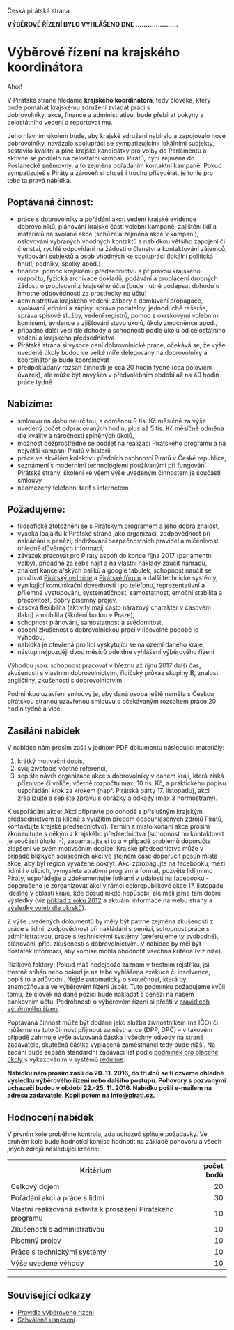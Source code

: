 Česká pirátská strana  

**VÝBĚROVÉ ŘÍZENÍ BYLO VYHLÁŠENO DNE .....................**

Výběrové řízení na krajského koordinátora
========================

Ahoj!

V Pirátské straně hledáme **krajského koordinátora**, tedy člověka, který bude pomáhat krajskému sdružení zvládat práci s  
dobrovolníky, akce, finance a administrativu, bude přebírat pokyny z celostátního vedení a reportovat mu. 

Jeho hlavním úkolem bude, aby krajské sdružení nabíralo a zapojovalo nové dobrovolníky, navázalo spolupráci 
se sympatizujícími lokálními subjekty, sestavilo kvalitní a plné krajské kandidátky pro volby do Parlamentu a aktivně se 
podílelo na celostátní kampani Pirátů, nyní zejména do Poslanecké sněmovny, a to zejména pořádáním kontaktní kampaně.
Pokud sympatizuješ s Piráty a zároveň si chceš i trochu přivydělat, je tohle pro tebe ta pravá nabídka. 

## Poptávaná činnost:

* práce s dobrovolníky a pořádání akcí: vedení krajské evidence dobrovolníků, plánování krajské části volební kampaně, zajištění lidí a materiálů na svolané akce (schůze a zejména akce v kampani), oslovování vybraných vhodných kontaktů s nabídkou většího zapojení či členství, rychlé odpovídání na žádosti o členství a kontaktování zájemců, vytipování subjektů a osob vhodných ke spolupráci (lokální politická hnutí, podniky, spolky apod.)
* finance: pomoc krajskému předsednictvu s přípravou krajského rozpočtu, fyzická archivace dokladů, podávání a proplácení drobných žádostí o proplacení z krajského účtu (bude nutné podepsat dohodu o hmotné odpovědnosti za prostředky na účtu)
* administrativa krajského vedení: zábory a domluvení propagace, svolávání jednání a zápisy, správa podatelny, jednoduché rešerše, správa spisové služby, vedení registrů, pomoc s okrskovými volebními komisemi, evidence a zjišťování stavu úkolů, úkoly zmocněnce apod., 
* případně další věci dle dohody a schopností podle úkolů od celostátního vedení a krajského předsednictva
* Pirátská strana si vysoce cení dobrovolnické práce, očekává se, že výše uvedené úkoly budou ve velké míře delegovány na dobrovolníky a koordinátor je bude koordinovat
* předpokládaný rozsah činnosti je cca 20 hodin týdně (cca poloviční úvazek), ale může být navýšen v předvolebním období až na 40 hodin práce týdně

## Nabízíme:

* smlouvu na dobu neurčitou, s odměnou 9 tis. Kč měsíčně za výše uvedený počet odpracovaných hodin, plus až 5 tis. Kč měsíčně odměna dle kvality a náročnosti splněných úkolů,
* možnost bezprostředně se podílet na realizaci Pirátského programu a na největší kampani Pirátů v historii,
* práce ve skvělém kolektivu předních osobností Pirátů v České republice,
* seznámení s moderními technologiemi používanými při fungování Pirátské strany, školení ke všem výše uvedeným činnostem je součástí smlouvy
* neomezený telefonní tarif s internetem

## Požadujeme:

* filosofické ztotožnění se s [Pirátským programem][program] a jeho dobrá znalost, 
* vysoká loajalitu k Pirátské straně jako organizaci, zodpovědnost při nakládání s penězi, dodržování bezpečnostních pravidel a mlčenlivost ohledně důvěrných informací,
* závazek pracovat pro Piráty aspoň do konce října 2017 (parlamentní volby), případně za sebe najít a na vlastní náklady zaučit náhradu,
* znalost kancelářských balíků a google tabulek, schopnost naučit se používat [Pirátský redmine][redmine] a [Pirátské fórum][forum] a další technické systémy,
* vynikající komunikační dovednosti i po telefonu, reprezentativní a příjemné vystupování, systematičnost, samostatnost, emoční stabilita a pracovitost, dobrý písemný projev,
* časová flexibilita (aktivity mají často nárazový charakter v časovém tlaku) a mobilita (školení budou v Praze),
* schopnost plánování, samostatnost a svědomitost,
* osobní zkušenost s dobrovolnickou prací v libovolné podobě je výhodou,
* nabídka je otevřená pro lidi vyskytující se na území daného kraje,
* nástup nejpozději dvou měsíců ode dne vyhlášení výběrového řízení

Výhodou jsou: schopnost pracovat v březnu až říjnu 2017 další čas, zkušenosti s vlastním dobrovolnictvím, řidičský průkaz skupiny B, znalost angličtiny, zkušenosti s dobrovolnictvím

Podmínkou uzavření smlouvy je, aby daná osoba ještě neměla s Českou pirátskou stranou uzavřenou smlouvu s očekávaným rozsahem práce 20 hodin týdně a více. 

[program]: https://www.pirati.cz/program/start
[forum]: https://forum.pirati.cz
[redmine]: https://redmine.pirati.cz/

## Zasílání nabídek

V nabídce nám prosím zašli v jednom PDF dokumentu následující materiály: 

1. krátký motivační dopis,
2. svůj životopis včetně referencí,
3. sepište návrh organizace akce s dobrovolníky v daném kraji, která získá příznivce či voliče, včetně rozpočtu max. 10 tis. Kč, a praktického popisu uspořádání krok za krokem (např. Pirátská párty 17. listopadu), akci zrealizujte a sepište zprávu s obrázky a odkazy (max 3 normostrany).


K uspořádání akce: Akci připravte po dohodě s příslušným krajským předsednictvem (a klidně s využitím předem odsouhlasených zdrojů Pirátů, kontaktujte krajské předsednictvo). Termín a místo konání akce prosím zkonzultujte s někým z krajského předsednictva (schopnost ho kontaktovat je součástí úkolu :-), zapamatujte si to a v případě problémů doporučte zlepšení ve svém motivačním dopise. Krajské předsednictvo může v případě blízkých sousedních akcí ve stejném čase doporučit posun místa akce, aby byl region vyváženě pokryt. Akci zpropagujte na facebooku, mezi lidmi i v ulicích, vymyslete atrativní program a formát, pozvěte lidi mimo Piráty, uspořádejte a zdokumentujte fotkami v události na facebooku - doporučeno je zorganizovat akci v rámci celorepublikové akce 17. listopadu ideálně v oblasti kraje, kde dosud nikdo nepůsobí, ale měli jsme tam dobré výsledky (viz [příklad z roku 2012](https://www.pirati.cz/tiskove-zpravy/17._listopad_-_bud_pirat) a aktuální informace na webu strany a [výsledky voleb dle okrsků](https://interaktivni.rozhlas.cz/krajske-volby-v-okrscich/)). 

Z výše uvedených dokumentů by měly být patrné zejména zkušenosti z práce s lidmi, zodpovědnost při nakládání s penězi, schopnost práce s administrativou, práce s technickými systémy (preferujeme ty svobodné), plánování, příp. zkušenosti s dobrovolnictvím. V nabídce by měl být dostatek informací, aby komise mohla ohodnotit všechna kritéria (viz níže).


[plan]: https://redmine.pirati.cz/projects/senat/roadmap

Rizikové faktory: Pokud máš nedejbože záznam v trestním rejstříku, jsi trestně stíhán nebo pokud je na tebe vyhlášena exekuce či insolvence, popiš to a zdůvodni. Nejde automaticky o skutečnost, která by znemožňovala ve výběrovém řízení úspět. Tuto podmínku požadujeme kvůli tomu, že člověk na dané pozici bude nakládat s penězi na našem bankovním účtu. Podrobnosti o výběrovém řízení si přečti v [pravidlech výběrového řízení](pravidla.md). 

Poptávaná činnost může být dodána jako služba živnostníkem (na IČO) či můžeme na tuto činnost přijmout zaměstnance (DPP, DPČ) – v takovém případě zahrnuje výše avizovaná částka i všechny odvody na straně zadavatele, skutečná částka vyplacená zaměstnanci tedy bude nižší. Na zadání bude sepsán standardní zadávací list podle [podmínek pro placené úkoly](https://www.pirati.cz/rules/ppu) s vykazováním v systémů [redmine][redmine].

**Nabídku nám prosím zašli do 20. 11. 2016, do tří dnů se ti ozveme ohledně výsledku výběrového řízení nebo dalšího postupu. Pohovory s pozvanými uchazeči budou v období 22.-25. 11. 2016.  Nabídku pošli e-mailem na adresu zadavatele. Kopii potom na <info@pirati.cz>.**

## Hodnocení nabídek

V prvním kole proběhne kontrola, zda uchazeč splňuje požadavky. Ve druhém kole bude hodnotící komise hodnotit na základě pohovoru a všech jiných zdrojů následující kritéria:

Kritérium | počet bodů
--------- | ---------:
Celkový dojem | 20
Pořádání akcí a práce s lidmi | 30
Vlastní realizovaná aktivita k prosazení Pirátského programu | 10
Zkušenosti s administrativou | 10
Písemný projev | 10 
Práce s technickými systémy  | 10
Výše uvedené výhody  | 10
----

## Související odkazy

* [Pravidla výběrového řízení](pravidla.md)
* [Schválené usnesení](usneseni.md) 
